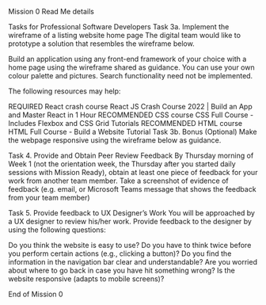 Mission 0 Read Me details

Tasks for Professional Software Developers
Task 3a. Implement the wireframe of a listing website home page
The digital team would like to prototype a solution that resembles the wireframe below.

Build an application using any front-end framework of your choice with a home page using the wireframe shared as guidance.
You can use your own colour palette and pictures.
Search functionality need not be implemented.

The following resources may help:

REQUIRED React crash course React JS Crash Course 2022 | Build an App and Master React in 1 Hour
RECOMMENDED CSS course CSS Full Course - Includes Flexbox and CSS Grid Tutorials
RECOMMENDED HTML course HTML Full Course - Build a Website Tutorial
Task 3b. Bonus (Optional)
Make the webpage responsive using the wireframe below as guidance.


Task 4. Provide and Obtain Peer Review Feedback
By Thursday morning of Week 1 (not the orientation week, the Thursday after you started daily sessions with Mission Ready), obtain at least one piece of feedback for your work from another team member.  Take a screenshot of evidence of feedback (e.g. email, or Microsoft Teams message that shows the feedback from your team member)

Task 5. Provide feedback to UX Designer’s Work
You will be approached by a UX designer to review his/her work. Provide feedback to the designer by using the following questions:

Do you think the website is easy to use?
Do you have to think twice before you perform certain actions (e.g., clicking a button)?
Do you find the information in the navigation bar clear and understandable?
Are you worried about where to go back in case you have hit something wrong?
Is the website responsive (adapts to mobile screens)?

End of Mission 0
